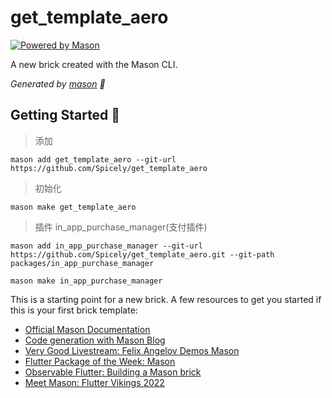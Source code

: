 # get_template_aero

[![Powered by Mason](https://img.shields.io/endpoint?url=https%3A%2F%2Ftinyurl.com%2Fmason-badge)](https://github.com/felangel/mason)

A new brick created with the Mason CLI.

_Generated by [mason][1] 🧱_

## Getting Started 🚀

> 添加

```
mason add get_template_aero --git-url https://github.com/Spicely/get_template_aero
```

> 初始化

```
mason make get_template_aero
```

> 插件 in_app_purchase_manager(支付插件)

```
mason add in_app_purchase_manager --git-url https://github.com/Spicely/get_template_aero.git --git-path packages/in_app_purchase_manager

mason make in_app_purchase_manager
```

This is a starting point for a new brick.
A few resources to get you started if this is your first brick template:

- [Official Mason Documentation][2]
- [Code generation with Mason Blog][3]
- [Very Good Livestream: Felix Angelov Demos Mason][4]
- [Flutter Package of the Week: Mason][5]
- [Observable Flutter: Building a Mason brick][6]
- [Meet Mason: Flutter Vikings 2022][7]

[1]: https://github.com/felangel/mason
[2]: https://docs.brickhub.dev
[3]: https://verygood.ventures/blog/code-generation-with-mason
[4]: https://youtu.be/G4PTjA6tpTU
[5]: https://youtu.be/qjA0JFiPMnQ
[6]: https://youtu.be/o8B1EfcUisw
[7]: https://youtu.be/LXhgiF5HiQg
